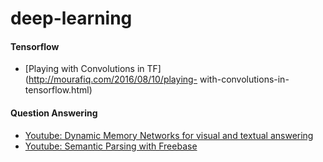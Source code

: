 # deep-learning

#### Tensorflow
 - [Playing with Convolutions in TF](http://mourafiq.com/2016/08/10/playing-   with-convolutions-in-tensorflow.html)


#### Question Answering

 - [Youtube: Dynamic Memory Networks for visual and textual answering](https://www.youtube.com/watch?v=FCtpHt6JEI8)
 - [Youtube: Semantic Parsing with Freebase](https://www.youtube.com/watch?v=-J1P6MpZEoQ)
